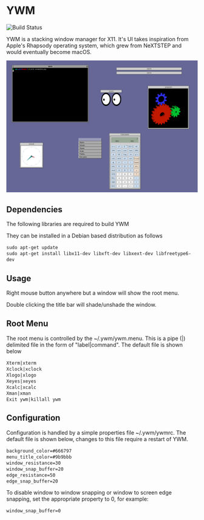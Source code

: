 # YWM
![Build Status](https://github.com/tcarrill/ywm/actions/workflows/makefile.yml/badge.svg)

YWM is a stacking window manager for X11.  It's UI takes inspiration from Apple's Rhapsody operating system, which grew from NeXTSTEP and would eventually become macOS.

![ywm](img/screenshot.png?raw=true)

## Dependencies
The following libraries are required to build YWM

They can be installed in a Debian based distribution as follows
```
sudo apt-get update
sudo apt-get install libx11-dev libxft-dev libxext-dev libfreetype6-dev
```

## Usage
Right mouse button anywhere but a window will show the root menu.

Double clicking the title bar will shade/unshade the window.

## Root Menu
The root menu is controlled by the ~/.ywm/ywm.menu.  This is a pipe (|) delimited file in the form of "label|command".  The default file is shown below

```
Xterm|xterm
Xclock|xclock
Xlogo|xlogo
Xeyes|xeyes
Xcalc|xcalc
Xman|xman
Exit ywm|killall ywm
```
## Configuration
Configuration is handled by a simple properties file ~/.ywm/ywmrc.  The default file is shown below, changes to this file require a restart of YWM.  

```
background_color=#666797
menu_title_color=#9b9bbb
window_resistance=30
window_snap_buffer=20
edge_resistance=50
edge_snap_buffer=20
```

To disable window to window snapping or window to screen edge snapping, set the appropriate property to 0, for example:

```
window_snap_buffer=0
```
